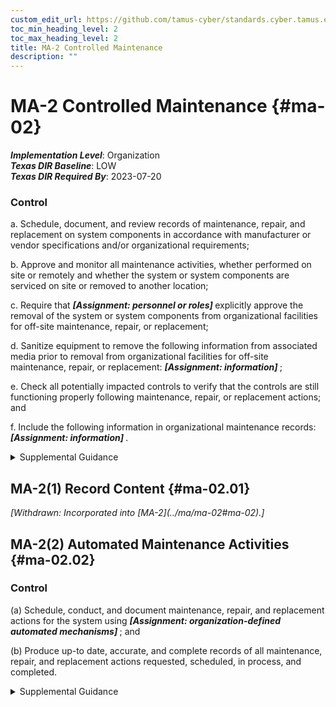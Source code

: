 ```yaml
---
custom_edit_url: https://github.com/tamus-cyber/standards.cyber.tamus.edu/tree/main/static/content/tamus.edu/TAMUS_profile.xml
toc_min_heading_level: 2
toc_max_heading_level: 2
title: MA-2 Controlled Maintenance
description: ""
---
```


# MA-2 Controlled Maintenance {#ma-02}

_**Implementation Level**_: Organization\
_**Texas DIR Baseline**_: LOW\
_**Texas DIR Required By**_: 2023-07-20

### Control

a. Schedule, document, and review records of maintenance, repair, and replacement on system components in accordance with manufacturer or vendor specifications and/or organizational requirements;

b. Approve and monitor all maintenance activities, whether performed on site or remotely and whether the system or system components are serviced on site or removed to another location;

c. Require that <strong>                     <em>[Assignment: personnel or roles]</em>                  </strong> explicitly approve the removal of the system or system components from organizational facilities for off-site maintenance, repair, or replacement;

d. Sanitize equipment to remove the following information from associated media prior to removal from organizational facilities for off-site maintenance, repair, or replacement: <strong>                     <em>[Assignment: information]</em>                  </strong>;

e. Check all potentially impacted controls to verify that the controls are still functioning properly following maintenance, repair, or replacement actions; and

f. Include the following information in organizational maintenance records: <strong>                     <em>[Assignment: information]</em>                  </strong>.

<details>
  <summary>Supplemental Guidance</summary>

Controlling system maintenance addresses the information security aspects of the system maintenance program and applies to all types of maintenance to system components conducted by local or nonlocal entities. Maintenance includes peripherals such as scanners, copiers, and printers. Information necessary for creating effective maintenance records includes the date and time of maintenance, a description of the maintenance performed, names of the individuals or group performing the maintenance, name of the escort, and system components or equipment that are removed or replaced. Organizations consider supply chain-related risks associated with replacement components for systems.

</details>

## MA-2(1) Record Content {#ma-02.01}

<prop xmlns="http://csrc.nist.gov/ns/oscal/1.0" name="status" value="withdrawn">
               <em>[Withdrawn: Incorporated into [MA-2](../ma/ma-02#ma-02).]</em>
            </prop>
            

## MA-2(2) Automated Maintenance Activities {#ma-02.02}

### Control

(a) Schedule, conduct, and document maintenance, repair, and replacement actions for the system using <strong>                        <em>[Assignment: organization-defined automated mechanisms]</em>                     </strong> ; and

(b) Produce up-to date, accurate, and complete records of all maintenance, repair, and replacement actions requested, scheduled, in process, and completed.

<details>
  <summary>Supplemental Guidance</summary>

The use of automated mechanisms to manage and control system maintenance programs and activities helps to ensure the generation of timely, accurate, complete, and consistent maintenance records.

</details>

